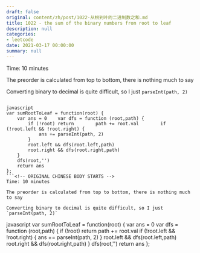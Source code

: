 ```yaml
---
draft: false
original: content/zh/post/1022-从根到叶的二进制数之和.md
title: 1022 - the sum of the binary numbers from root to leaf
description: null
categories:
- leetcode
date: 2021-03-17 00:00:00
summary: null
---
```


Time: 10 minutes

The preorder is calculated from top to bottom, there is nothing much to say

Converting binary to decimal is quite difficult, so I just `parseInt(path, 2)`

```

javascript
var sumRootToLeaf = function(root) {
    var ans = 0    var dfs = function (root,path) {
        if (!root) return        path += root.val        if (!root.left && !root.right) {
            ans += parseInt(path, 2)
        }
        root.left && dfs(root.left,path)
        root.right && dfs(root.right,path)
    }
    dfs(root,'')
    return ans
};
```<!-- ORIGINAL CHINESE BODY STARTS -->
Time: 10 minutes

The preorder is calculated from top to bottom, there is nothing much to say

Converting binary to decimal is quite difficult, so I just `parseInt(path, 2)`

```

javascript
var sumRootToLeaf = function(root) {
    var ans = 0    var dfs = function (root,path) {
        if (!root) return        path += root.val        if (!root.left && !root.right) {
            ans += parseInt(path, 2)
        }
        root.left && dfs(root.left,path)
        root.right && dfs(root.right,path)
    }
    dfs(root,'')
    return ans
};
```<!-- ORIGINAL CHINESE BODY ENDS -->
